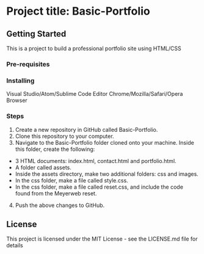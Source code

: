 # Project title: Basic-Portfolio
 
## Getting Started
 This is a project to build a professional portfolio site using HTML/CSS
### Pre-requisites

### Installing
 Visual Studio/Atom/Sublime Code Editor
 Chrome/Mozilla/Safari/Opera Browser
 
### Steps
1. Create a new repository in GitHub called Basic-Portfolio.
2. Clone this repository to your computer.
3. Navigate to the Basic-Portfolio folder cloned onto your machine. Inside this folder, create the following: 

 * 3 HTML documents: index.html, contact.html and portfolio.html.
 * A folder called assets.
 * Inside the assets directory, make two additional folders: css and images.
 * In the css folder, make a file called style.css.
 * In the css folder, make a file called reset.css, and include the code found from the Meyerweb reset.

4. Push the above changes to GitHub. 


## License
 This project is licensed under the MIT License - see the LICENSE.md file for details
